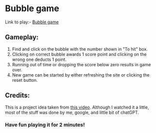 # Bubble game
Link to play:- [Bubble game](https://sakshamanand06.github.io/Bubble-Game/)
## Gameplay:
1. Find and click on the bubble with the number shown in "To hit" box.
2. Clicking on correct bubble awards 1 score point and clicking on the wrong one deducts 1 point.
3. Running out of time or dropping the score below zero results in game over.
4. New game can be started by either refreshing the site or clicking the reset button.

## Credits:
This is a project idea taken from [this video](https://www.youtube.com/watch?v=Y1tsJD28ocU). Although I watched it a little, most of the stuff was done by me, google, and little bit of chatGPT.

### **Have fun playing it for 2 minutes!**
